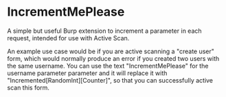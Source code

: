 # IncrementMePlease
A simple but useful Burp extension to increment a parameter in each request, intended for use with Active Scan.

An example use case would be if  you are active scanning a "create user" form, which would normally produce an error if you created two users with the same username. You can use the text "IncrementMePlease" for the username parameter parameter and it will replace it with "Incremented[RandomInt][Counter]", so that you can successfully active scan this form.
